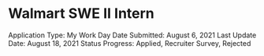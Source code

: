# Walmart SWE II Intern

Application Type: My Work Day
Date Submitted: August 6, 2021
Last Update Date: August 18, 2021
Status Progress: Applied, Recruiter Survey, Rejected